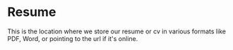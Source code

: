 # Resume

This is the location where we store our resume or cv in various formats like PDF, Word, or pointing to the url if it's online.
